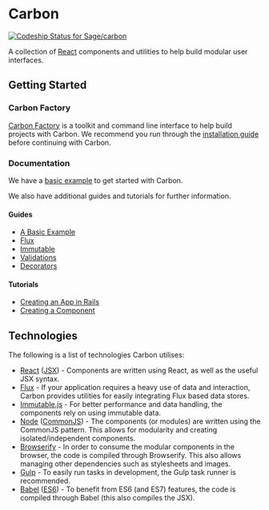 # Carbon

[ ![Codeship Status for Sage/carbon](https://codeship.com/projects/dd2c7bd0-6c4e-0133-1f77-72bb5571e5ad/status?branch=master)](https://codeship.com/projects/115478)

A collection of [React](https://facebook.github.io/react/) components and utilities to help build modular user interfaces.

## Getting Started

### Carbon Factory

[Carbon Factory](https://github.com/sage/carbon-factory) is a toolkit and command line interface to help build projects with Carbon. We recommend you run through the [installation guide](https://github.com/Sage/carbon-factory/blob/master/README.md#installation) before continuing with Carbon.

### Documentation

We have a [basic example]("https://github.com/sage/carbon/docs/guides/a-basic-example.md") to get started with Carbon.

We also have additional guides and tutorials for further information.

#### Guides

* [A Basic Example]("https://github.com/sage/carbon/docs/guides/a-basic-example.md")
* [Flux]("https://github.com/sage/carbon/docs/guides/flux.md")
* [Immutable]("https://github.com/sage/carbon/docs/guides/immutable.md")
* [Validations]("https://github.com/sage/carbon/docs/guides/validations.md")
* [Decorators]("https://github.com/sage/carbon/docs/guides/decorators.md")

#### Tutorials

* [Creating an App in Rails]("https://github.com/sage/carbon/docs/guides/creating-an-app-in-rails.md")
* [Creating a Component]("https://github.com/sage/carbon/docs/guides/creating-a-component.md")

## Technologies

The following is a list of technologies Carbon utilises:

* [React](http://facebook.github.io/react/) ([JSX](https://facebook.github.io/jsx/)) - Components are written using React, as well as the useful JSX syntax.
* [Flux](https://facebook.github.io/flux/) - If your application requires a heavy use of data and interaction, Carbon provides utilities for easily integrating Flux based data stores.
* [Immutable.js](https://facebook.github.io/immutable-js/) - For better performance and data handling, the components rely on using immutable data.
* [Node](https://nodejs.org/) ([CommonJS](https://nodejs.org/docs/latest/api/modules.html)) - The components (or modules) are written using the CommonJS pattern. This allows for modularity and creating isolated/independent components.
* [Browserify](http://browserify.org/) - In order to consume the modular components in the browser, the code is compiled through Browserify. This also allows managing other dependencies such as stylesheets and images.
* [Gulp](http://gulpjs.com/) - To easily run tasks in development, the Gulp task runner is recommended.
* [Babel](https://babeljs.io/) ([ES6](https://github.com/lukehoban/es6features)) - To benefit from ES6 (and ES7) features, the code is compiled through Babel (this also compiles the JSX).
